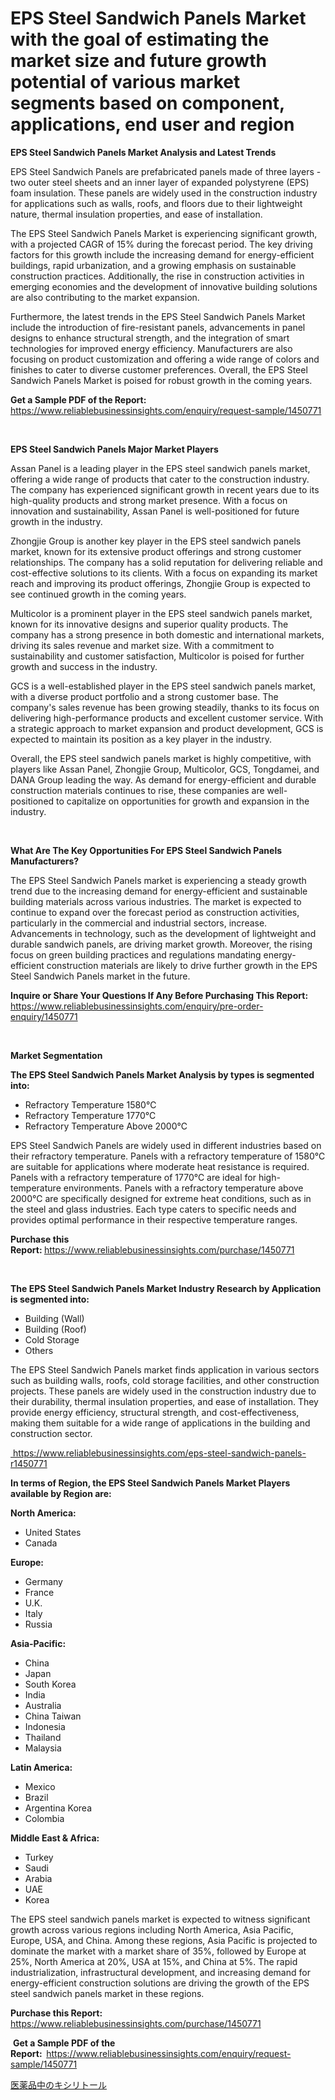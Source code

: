 <p><h1>EPS Steel Sandwich Panels Market with the goal of estimating the market size and future growth potential of various market segments based on component, applications, end user and region</h1></p><p><strong>EPS Steel Sandwich Panels Market Analysis and Latest Trends</strong></p>
<p><p>EPS Steel Sandwich Panels are prefabricated panels made of three layers - two outer steel sheets and an inner layer of expanded polystyrene (EPS) foam insulation. These panels are widely used in the construction industry for applications such as walls, roofs, and floors due to their lightweight nature, thermal insulation properties, and ease of installation.</p><p>The EPS Steel Sandwich Panels Market is experiencing significant growth, with a projected CAGR of 15% during the forecast period. The key driving factors for this growth include the increasing demand for energy-efficient buildings, rapid urbanization, and a growing emphasis on sustainable construction practices. Additionally, the rise in construction activities in emerging economies and the development of innovative building solutions are also contributing to the market expansion.</p><p>Furthermore, the latest trends in the EPS Steel Sandwich Panels Market include the introduction of fire-resistant panels, advancements in panel designs to enhance structural strength, and the integration of smart technologies for improved energy efficiency. Manufacturers are also focusing on product customization and offering a wide range of colors and finishes to cater to diverse customer preferences. Overall, the EPS Steel Sandwich Panels Market is poised for robust growth in the coming years.</p></p>
<p><strong>Get a Sample PDF of the Report:&nbsp;</strong> <a href="https://www.reliablebusinessinsights.com/enquiry/request-sample/1450771">https://www.reliablebusinessinsights.com/enquiry/request-sample/1450771</a></p>
<p>&nbsp;</p>
<p><strong>EPS Steel Sandwich Panels Major Market Players</strong></p>
<p><p>Assan Panel is a leading player in the EPS steel sandwich panels market, offering a wide range of products that cater to the construction industry. The company has experienced significant growth in recent years due to its high-quality products and strong market presence. With a focus on innovation and sustainability, Assan Panel is well-positioned for future growth in the industry.</p><p>Zhongjie Group is another key player in the EPS steel sandwich panels market, known for its extensive product offerings and strong customer relationships. The company has a solid reputation for delivering reliable and cost-effective solutions to its clients. With a focus on expanding its market reach and improving its product offerings, Zhongjie Group is expected to see continued growth in the coming years.</p><p>Multicolor is a prominent player in the EPS steel sandwich panels market, known for its innovative designs and superior quality products. The company has a strong presence in both domestic and international markets, driving its sales revenue and market size. With a commitment to sustainability and customer satisfaction, Multicolor is poised for further growth and success in the industry.</p><p>GCS is a well-established player in the EPS steel sandwich panels market, with a diverse product portfolio and a strong customer base. The company's sales revenue has been growing steadily, thanks to its focus on delivering high-performance products and excellent customer service. With a strategic approach to market expansion and product development, GCS is expected to maintain its position as a key player in the industry.</p><p>Overall, the EPS steel sandwich panels market is highly competitive, with players like Assan Panel, Zhongjie Group, Multicolor, GCS, Tongdamei, and DANA Group leading the way. As demand for energy-efficient and durable construction materials continues to rise, these companies are well-positioned to capitalize on opportunities for growth and expansion in the industry.</p></p>
<p>&nbsp;</p>
<p><strong>What Are The Key Opportunities For EPS Steel Sandwich Panels Manufacturers?</strong></p>
<p><p>The EPS Steel Sandwich Panels market is experiencing a steady growth trend due to the increasing demand for energy-efficient and sustainable building materials across various industries. The market is expected to continue to expand over the forecast period as construction activities, particularly in the commercial and industrial sectors, increase. Advancements in technology, such as the development of lightweight and durable sandwich panels, are driving market growth. Moreover, the rising focus on green building practices and regulations mandating energy-efficient construction materials are likely to drive further growth in the EPS Steel Sandwich Panels market in the future.</p></p>
<p><strong>Inquire or Share Your Questions If Any Before Purchasing This Report:</strong> <a href="https://www.reliablebusinessinsights.com/enquiry/pre-order-enquiry/1450771">https://www.reliablebusinessinsights.com/enquiry/pre-order-enquiry/1450771</a></p>
<p>&nbsp;</p>
<p><strong>Market Segmentation</strong></p>
<p><strong>The EPS Steel Sandwich Panels Market Analysis by types is segmented into:</strong></p>
<p><ul><li>Refractory Temperature 1580℃</li><li>Refractory Temperature 1770℃</li><li>Refractory Temperature Above 2000℃</li></ul></p>
<p><p>EPS Steel Sandwich Panels are widely used in different industries based on their refractory temperature. Panels with a refractory temperature of 1580℃ are suitable for applications where moderate heat resistance is required. Panels with a refractory temperature of 1770℃ are ideal for high-temperature environments. Panels with a refractory temperature above 2000℃ are specifically designed for extreme heat conditions, such as in the steel and glass industries. Each type caters to specific needs and provides optimal performance in their respective temperature ranges.</p></p>
<p><strong>Purchase this Report:&nbsp;</strong><a href="https://www.reliablebusinessinsights.com/purchase/1450771">https://www.reliablebusinessinsights.com/purchase/1450771</a></p>
<p>&nbsp;</p>
<p><strong>The EPS Steel Sandwich Panels Market Industry Research by Application is segmented into:</strong></p>
<p><ul><li>Building (Wall)</li><li>Building (Roof)</li><li>Cold Storage</li><li>Others</li></ul></p>
<p><p>The EPS Steel Sandwich Panels market finds application in various sectors such as building walls, roofs, cold storage facilities, and other construction projects. These panels are widely used in the construction industry due to their durability, thermal insulation properties, and ease of installation. They provide energy efficiency, structural strength, and cost-effectiveness, making them suitable for a wide range of applications in the building and construction sector.</p></p>
<p><a href="https://www.reliablebusinessinsights.com/eps-steel-sandwich-panels-r1450771">&nbsp;https://www.reliablebusinessinsights.com/eps-steel-sandwich-panels-r1450771</a></p>
<p><strong>In terms of Region, the EPS Steel Sandwich Panels Market Players available by Region are:</strong></p>
<p>
    <p> <strong> North America: </strong>
        <ul>
            <li>United States</li>
            <li>Canada</li>
        </ul>
        </p> 
    <p> <strong> Europe: </strong>
        <ul>
            <li>Germany</li>
            <li>France</li>
            <li>U.K.</li>
            <li>Italy</li>
            <li>Russia</li>
        </ul>
        </p> 
    <p> <strong> Asia-Pacific: </strong>
        <ul>
            <li>China</li>
            <li>Japan</li>
            <li>South Korea</li>
            <li>India</li>
            <li>Australia</li>
            <li>China Taiwan</li>
            <li>Indonesia</li>
            <li>Thailand</li>
            <li>Malaysia</li>
        </ul>
        </p> 
    <p> <strong> Latin America: </strong>
        <ul>
            <li>Mexico</li>
            <li>Brazil</li>
            <li>Argentina Korea</li>
            <li>Colombia</li>
        </ul>
        </p> 
    <p> <strong> Middle East & Africa: </strong>
        <ul>
            <li>Turkey</li>
            <li>Saudi</li>
            <li>Arabia</li>
            <li>UAE</li>
            <li>Korea</li>
        </ul>
    </p>
    </p>
<p><p>The EPS steel sandwich panels market is expected to witness significant growth across various regions including North America, Asia Pacific, Europe, USA, and China. Among these regions, Asia Pacific is projected to dominate the market with a market share of 35%, followed by Europe at 25%, North America at 20%, USA at 15%, and China at 5%. The rapid industrialization, infrastructural development, and increasing demand for energy-efficient construction solutions are driving the growth of the EPS steel sandwich panels market in these regions.</p></p>
<p><strong>Purchase this Report: </strong><a href="https://www.reliablebusinessinsights.com/purchase/1450771">https://www.reliablebusinessinsights.com/purchase/1450771</a></p>
<p>&nbsp;<strong>Get a Sample PDF of the Report:&nbsp;&nbsp;</strong><a href="https://www.reliablebusinessinsights.com/enquiry/request-sample/1450771">https://www.reliablebusinessinsights.com/enquiry/request-sample/1450771</a></p>
<p><strong></strong></p>
<p><p><a href="https://github.com/ddwcuskozol07187/Market-Research-Report-List-2/blob/main/4091475137094.md">医薬品中のキシリトール</a></p></p>